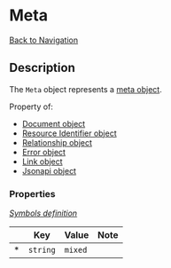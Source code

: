 # Meta
[Back to Navigation](README.md)

## Description

The `Meta` object represents a [meta object](http://jsonapi.org/format/#document-meta).

Property of:
- [Document object](objects-document.md)
- [Resource Identifier object](objects-resource-identifier.md)
- [Relationship object](objects-relationship.md)
- [Error object](objects-error.md)
- [Link object](objects-link.md)
- [Jsonapi object](objects-jsonapi.md)

### Properties

_[Symbols definition](objects-introduction.md#symbols)_

|     | Key | Value | Note |
| --- | --- | ----- | ---- |
| *   | `string` | `mixed` | |
